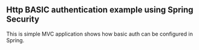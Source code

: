##  Http BASIC authentication example using Spring Security
This is simple MVC application shows how basic auth can be configured in Spring.
